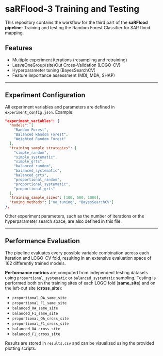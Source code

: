 # saRFlood-3 Training and Testing

This repository contains the workflow for the third part of the **saRFlood pipeline**: Training and testing the Random Forest Classifier for SAR flood mapping.

## Features

- Multiple experiment iterations (resampling and retraining)
- LeaveOneGroup(site)Out Cross-Validation (LOGO-CV)
- Hyperparameter tuning (BayesSearchCV)
- Feature importance assessment (MDI, MDA, SHAP)

---

## Experiment Configuration

All experiment variables and parameters are defined in `experiment_config.json`. Example:

```json
"experiment_variables": {
  "models": [
    "Random Forest",
    "Balanced Random Forest",
    "Weighted Random Forest"
  ],
  "training_sample_strategies": [
    "simple_random",
    "simple_systematic",
    "simple_grts",
    "balanced_random",
    "balanced_systematic",
    "balanced_grts",
    "proportional_random",
    "proportional_systematic",
    "proportional_grts"
  ],
  "training_sample_sizes": [100, 500, 1000],
  "tuning_methods": ["no_tuning", "BayesSearchCV"]
},
```

Other experiment parameters, such as the number of iterations or the hyperparameter search space, are also defined in this file.

---

## Performance Evaluation

The pipeline evaluates every possible variable combination across each iteration and LOGO-CV fold, resulting in an extensive evaluation space of 162 differently trained models.

**Performance metrics** are computed from independent testing datasets using `proportional_systematic` or `balanced_systematic` sampling. Testing is performed both on the training sites of each LOGO fold (**same_site**) and on the left-out site (**cross_site**):

- `proportional_OA_same_site`
- `proportional_F1_same_site`
- `balanced_OA_same_site`
- `balanced_F1_same_site`
- `proportional_OA_cross_site`
- `proportional_F1_cross_site`
- `balanced_OA_cross_site`
- `balanced_F1_cross_site`

Results are stored in `results.csv` and can be visualized using the provided plotting scripts.
